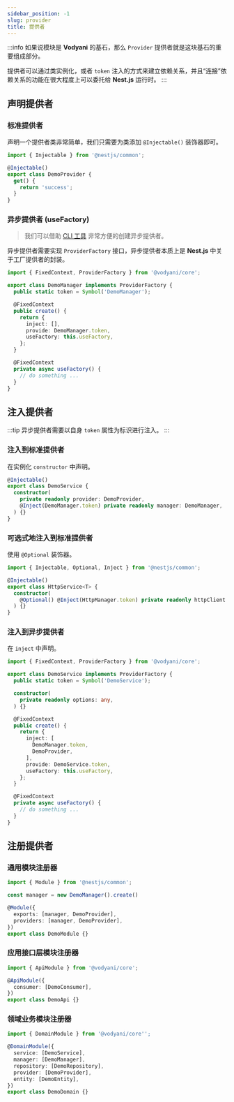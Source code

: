 ```yaml
---
sidebar_position: -1
slug: provider
title: 提供者
---
```


:::info
如果说模块是 **Vodyani** 的基石，那么 `Provider` 提供者就是这块基石的重要组成部分。

提供者可以通过类实例化，或者 `token` 注入的方式来建立依赖关系，并且“连接”依赖关系的功能在很大程度上可以委托给 **Nest.js** 运行时。
:::

## 声明提供者

### 标准提供者

声明一个提供者类非常简单，我们只需要为类添加 `@Injectable()` 装饰器即可。

```typescript
import { Injectable } from '@nestjs/common';

@Injectable()
export class DemoProvider {
  get() {
    return 'success';
  }
}
```

### 异步提供者 (useFactory)

> 我们可以借助 [CLI 工具](../other/cli.md) 非常方便的创建异步提供者。

异步提供者需要实现 `ProviderFactory` 接口，异步提供者本质上是 **Nest.js** 中关于工厂提供者的封装。

```typescript
import { FixedContext, ProviderFactory } from '@vodyani/core';

export class DemoManager implements ProviderFactory {
  public static token = Symbol('DemoManager');

  @FixedContext
  public create() {
    return {
      inject: [],
      provide: DemoManager.token,
      useFactory: this.useFactory,
    };
  }

  @FixedContext
  private async useFactory() {
    // do something ...
  }
}
```

## 注入提供者

:::tip
异步提供者需要以自身 `token` 属性为标识进行注入。
:::

### 注入到标准提供者

在实例化 `constructor` 中声明。

```typescript
@Injectable()
export class DemoService {
  constructor(
    private readonly provider: DemoProvider,
    @Inject(DemoManager.token) private readonly manager: DemoManager,
  ) {}
}
```

### 可选式地注入到标准提供者

使用 `@Optional` 装饰器。

```typescript
import { Injectable, Optional, Inject } from '@nestjs/common';

@Injectable()
export class HttpService<T> {
  constructor(
    @Optional() @Inject(HttpManager.token) private readonly httpClient: T
  ) {}
}
```

### 注入到异步提供者

在 `inject` 中声明。

```typescript
import { FixedContext, ProviderFactory } from '@vodyani/core';

export class DemoService implements ProviderFactory {
  public static token = Symbol('DemoService');

  constructor(
    private readonly options: any,
  ) {}

  @FixedContext
  public create() {
    return {
      inject: [
        DemoManager.token,
        DemoProvider,
      ],
      provide: DemoService.token,
      useFactory: this.useFactory,
    };
  }

  @FixedContext
  private async useFactory() {
    // do something ...
  }
}
```

## 注册提供者

### 通用模块注册器

```typescript
import { Module } from '@nestjs/common';

const manager = new DemoManager().create()

@Module({
  exports: [manager, DemoProvider],
  providers: [manager, DemoProvider],
})
export class DemoModule {}
```

### 应用接口层模块注册器

```typescript
import { ApiModule } from '@vodyani/core';

@ApiModule({
  consumer: [DemoConsumer],
})
export class DemoApi {}
```

### 领域业务模块注册器

```typescript
import { DomainModule } from '@vodyani/core'';

@DomainModule({
  service: [DemoService],
  manager: [DemoManager],
  repository: [DemoRepository],
  provider: [DemoProvider],
  entity: [DemoEntity],
})
export class DemoDomain {}
```
